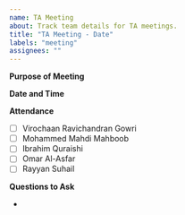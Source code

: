 ```yaml
---
name: TA Meeting
about: Track team details for TA meetings.
title: "TA Meeting - Date"
labels: "meeting"
assignees: ""
---
```


**Purpose of Meeting**

**Date and Time**

**Attendance**

- [ ] Virochaan Ravichandran Gowri
- [ ] Mohammed Mahdi Mahboob
- [ ] Ibrahim Quraishi
- [ ] Omar Al-Asfar
- [ ] Rayyan Suhail

**Questions to Ask**

-
